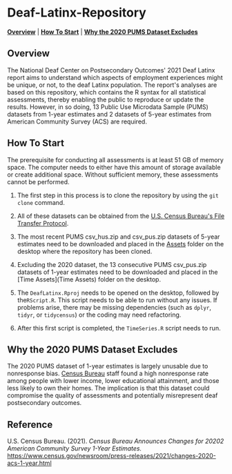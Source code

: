 # Deaf-Latinx-Repository

**[Overview](#overview)** | **[How To Start](#start)** | **[Why the 2020 PUMS Dataset Excludes](#files)**

## Overview <a id = 'overview'></a>

The National Deaf Center on Postsecondary Outcomes' 2021 Deaf Latinx report aims to understand which aspects of employment experiences might be unique, or not, to the deaf Latinx population. The report's analyses are based on this repository, which contains the R syntax for all statistical assessments, thereby enabling the public to reproduce or update the results. However, in so doing, 13 Public Use Microdata Sample (PUMS) datasets from 1-year estimates and 2 datasets of 5-year estimates from American Community Survey (ACS) are required.

## How To Start <a id = 'start'></a>

The prerequisite for conducting all assessments is at least 51 GB of memory space. The computer needs to either have this amount of storage available or create additional space. Without sufficient memory, these assessments cannot be performed.

1. The first step in this process is to clone the repository by using the ```git clone``` command.

2. All of these datasets can be obtained from the [U.S. Census Bureau's File Transfer Protocol](https://www2.census.gov/programs-surveys/acs/data/pums/).

3. The most recent PUMS csv_hus.zip and csv_pus.zip datasets of 5-year estimates need to be downloaded and placed in the [Assets](Assets) folder on the desktop where the repository has been cloned.
   
4. Excluding the 2020 dataset, the 13 consecutive PUMS csv_pus.zip datasets of 1-year estimates need to be downloaded and placed in the [Time Assets](Time Assets) folder on the desktop.

5. The ```DeafLatinx.Rproj``` needs to be opened on the desktop, followed by the```RScript.R```. This script needs to be able to run without any issues. If problems arise, there may be missing dependencies (such as ```dplyr```, ```tidyr```, or ```tidycensus```) or the coding may need refactoring.

6. After this first script is completed, the ```TimeSeries.R``` script needs to run.

## Why the 2020 PUMS Dataset Excludes <a id = 'files'></a>

The 2020 PUMS dataset of 1-year estimates is largely unusable due to nonresponse bias. [Census Bureau](https://www.census.gov/newsroom/press-releases/2021/changes-2020-acs-1-year.html) staff found a high nonresponse rate among people with lower income, lower educational attainment, and those less likely to own their homes. The implication is that this dataset could compromise the quality of assessments and potentially misrepresent deaf postsecondary outcomes.

## Reference

U.S. Census Bureau. (2021). *Census Bureau Announces Changes for 20202 American Community Survey 1-Year Estimates.* https://www.census.gov/newsroom/press-releases/2021/changes-2020-acs-1-year.html
